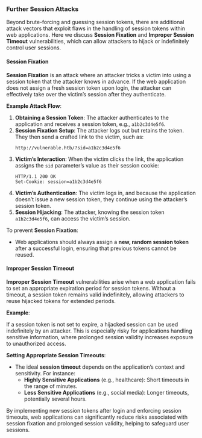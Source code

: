 ### Further Session Attacks

Beyond brute-forcing and guessing session tokens, there are additional attack vectors that exploit flaws in the handling of session tokens within web applications. Here we discuss **Session Fixation** and **Improper Session Timeout** vulnerabilities, which can allow attackers to hijack or indefinitely control user sessions.

#### Session Fixation

**Session Fixation** is an attack where an attacker tricks a victim into using a session token that the attacker knows in advance. If the web application does not assign a fresh session token upon login, the attacker can effectively take over the victim’s session after they authenticate.

**Example Attack Flow**:

1. **Obtaining a Session Token**: The attacker authenticates to the application and receives a session token, e.g., `a1b2c3d4e5f6`.
2. **Session Fixation Setup**: The attacker logs out but retains the token. They then send a crafted link to the victim, such as:
   ```
   http://vulnerable.htb/?sid=a1b2c3d4e5f6
   ```
3. **Victim’s Interaction**: When the victim clicks the link, the application assigns the `sid` parameter’s value as their session cookie:
   ```http
   HTTP/1.1 200 OK
   Set-Cookie: session=a1b2c3d4e5f6
   ```
4. **Victim’s Authentication**: The victim logs in, and because the application doesn’t issue a new session token, they continue using the attacker’s session token.
5. **Session Hijacking**: The attacker, knowing the session token `a1b2c3d4e5f6`, can access the victim’s session.

To prevent **Session Fixation**:

- Web applications should always assign a **new, random session token** after a successful login, ensuring that previous tokens cannot be reused.

#### Improper Session Timeout

**Improper Session Timeout** vulnerabilities arise when a web application fails to set an appropriate expiration period for session tokens. Without a timeout, a session token remains valid indefinitely, allowing attackers to reuse hijacked tokens for extended periods.

**Example**:

If a session token is not set to expire, a hijacked session can be used indefinitely by an attacker. This is especially risky for applications handling sensitive information, where prolonged session validity increases exposure to unauthorized access.

**Setting Appropriate Session Timeouts**:

- The ideal **session timeout** depends on the application’s context and sensitivity. For instance:
  - **Highly Sensitive Applications** (e.g., healthcare): Short timeouts in the range of minutes.
  - **Less Sensitive Applications** (e.g., social media): Longer timeouts, potentially several hours.

By implementing new session tokens after login and enforcing session timeouts, web applications can significantly reduce risks associated with session fixation and prolonged session validity, helping to safeguard user sessions.